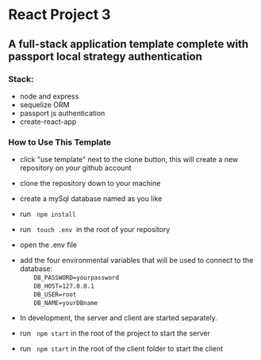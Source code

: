 # **React Project 3**

## A full-stack application template complete with passport local strategy authentication
### **Stack:**
* node and express 
* sequelize ORM
* passport js authentication
* create-react-app

### **How to Use This Template**
* click "use template" next to the clone button, this will create a new repository on *your* github account
* clone the repository down to your machine
* create a mySql database named as you like
* run &nbsp; `npm install`
* run &nbsp; `touch .env` &nbsp;in the root of your repository
* open the .env file
* add the four environmental variables that will be used to connect to the database:
    <br/>       `DB_PASSWORD=yourpassword`
    <br/>       `DB_HOST=127.0.0.1`
    <br/>       `DB_USER=root`
    <br/>       `DB_NAME=yourDBname`

* In development, the server and client are started separately.
* run &nbsp; `npm start` in the root of the project to start the server
* run &nbsp; `npm start` in the root of the client folder to start the client
